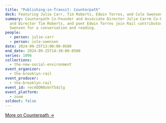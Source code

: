 ```yaml
---
title: "Publishing-in-Transit: Counterpath"
deck: Featuring Julie Carr, Tim Roberts, Edwin Torres, and Cole Swensen
summary: Counterpath Co-Founder and Associate Director Julie Carrm Co-Founder
  and Director Tim Roberts, and poet Edwin Torres join Rail contributor Cole
  Swensen for a conversation and reading.
people:
  - person: julie-carr
  - person: cole-swensen
date: 2024-09-25T13:00:00-0500
end_date: 2024-09-25T14:30:00-0500
series: 1096
collections:
  - the-new-social-environment
event_organizer:
  - the-brooklyn-rail
event_producer:
  - the-brooklyn-rail
event_id: rec4ODN0uVnf5dzlg
event_platform:
  - zoom
soldout: false
---
```

[M﻿ore on Counterpath →](https://counterpathpress.org/)
